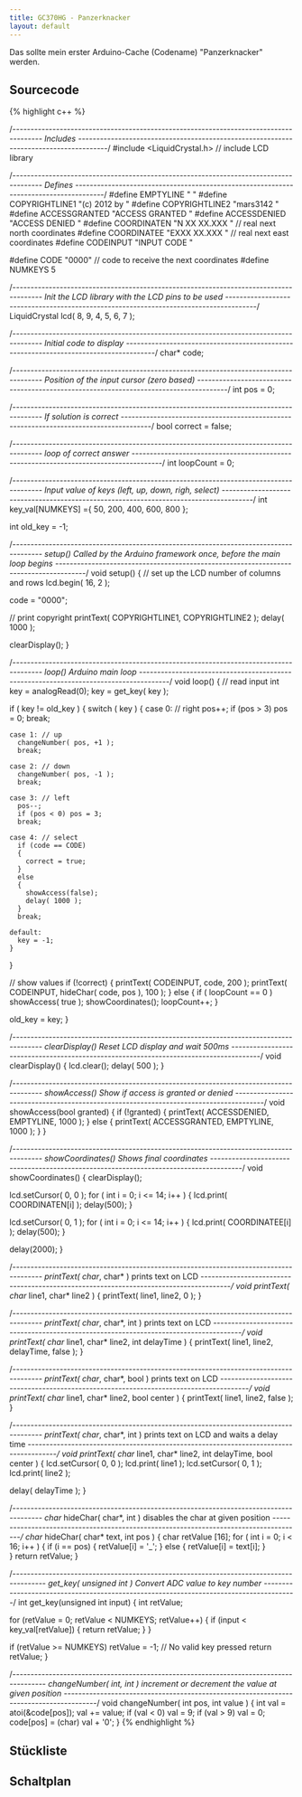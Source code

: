 ```yaml
---
title: GC370HG - Panzerknacker
layout: default
---
```

Das sollte mein erster Arduino-Cache (Codename) "Panzerknacker" werden.

## Sourcecode

{% highlight c++ %}

/*--------------------------------------------------------------------------------------
 Includes
 --------------------------------------------------------------------------------------*/
#include <LiquidCrystal.h>   // include LCD library

/*--------------------------------------------------------------------------------------
 Defines
 --------------------------------------------------------------------------------------*/
#define EMPTYLINE      "                "
#define COPYRIGHTLINE1 "(c) 2012 by     "
#define COPYRIGHTLINE2 "mars3142        "
#define ACCESSGRANTED  "ACCESS GRANTED  "
#define ACCESSDENIED   "ACCESS DENIED   "
#define COORDINATEN    "N XX XX.XXX     " // real next north coordinates
#define COORDINATEE    "EXXX XX.XXX     " // real next east coordinates
#define CODEINPUT      "INPUT CODE      "

#define CODE           "0000"             // code to receive the next coordinates
#define NUMKEYS        5

/*--------------------------------------------------------------------------------------
 Init the LCD library with the LCD pins to be used
 --------------------------------------------------------------------------------------*/
LiquidCrystal lcd( 8, 9, 4, 5, 6, 7 );

/*--------------------------------------------------------------------------------------
 Initial code to display
 --------------------------------------------------------------------------------------*/
char* code;

/*--------------------------------------------------------------------------------------
 Position of the input cursor (zero based)
 --------------------------------------------------------------------------------------*/
int pos = 0;

/*--------------------------------------------------------------------------------------
 If solution is correct
 --------------------------------------------------------------------------------------*/
bool correct = false;

/*--------------------------------------------------------------------------------------
 loop of correct answer
 --------------------------------------------------------------------------------------*/
int loopCount = 0;

/*--------------------------------------------------------------------------------------
 Input value of keys
 (left, up, down, righ, select)
 --------------------------------------------------------------------------------------*/
int key_val[NUMKEYS] ={ 
  50, 200, 400, 600, 800 }; 

int old_key = -1;

/*--------------------------------------------------------------------------------------
 setup()
 Called by the Arduino framework once, before the main loop begins
 --------------------------------------------------------------------------------------*/
void setup()
{
  // set up the LCD number of columns and rows
  lcd.begin( 16, 2 );

  code = "0000";

  // print copyright
  printText( COPYRIGHTLINE1, COPYRIGHTLINE2 );
  delay( 1000 );

  clearDisplay();
}

/*--------------------------------------------------------------------------------------
 loop()
 Arduino main loop
 --------------------------------------------------------------------------------------*/
void loop()
{
  // read input
  int key = analogRead(0);
  key = get_key( key );

  if ( key != old_key ) 
  {
    switch ( key )
    {
    case 0: // right
      pos++;
      if (pos > 3) pos = 0;
      break;

    case 1: // up
      changeNumber( pos, +1 );
      break;

    case 2: // down
      changeNumber( pos, -1 );
      break;

    case 3: // left
      pos--;
      if (pos < 0) pos = 3;
      break;

    case 4: // select
      if (code == CODE)
      {
        correct = true;
      }
      else
      {
        showAccess(false);
        delay( 1000 );
      }
      break;

    default:
      key = -1;
    }
  }

  // show values
  if (!correct)
  {
    printText( CODEINPUT, code, 200 );
    printText( CODEINPUT, hideChar( code, pos ), 100 );
  }
  else
  {
    if ( loopCount == 0 ) showAccess( true );
    showCoordinates();
    loopCount++;
  }

  old_key = key;
}

/*--------------------------------------------------------------------------------------
 clearDisplay()
 Reset LCD display and wait 500ms
 --------------------------------------------------------------------------------------*/
void clearDisplay()
{
  lcd.clear();
  delay( 500 );
}

/*--------------------------------------------------------------------------------------
 showAccess()
 Show if access is granted or denied
 --------------------------------------------------------------------------------------*/
void showAccess(bool granted)
{
  if (!granted)
  {
    printText( ACCESSDENIED, EMPTYLINE, 1000 );
  } 
  else
  {
    printText( ACCESSGRANTED, EMPTYLINE, 1000 );
  }
}

/*--------------------------------------------------------------------------------------
 showCoordinates()
 Shows final coordinates
 --------------------------------------------------------------------------------------*/
void showCoordinates()
{
  clearDisplay();

  lcd.setCursor( 0, 0 );
  for ( int i = 0; i <= 14; i++ )
  {
    lcd.print( COORDINATEN[i] );
    delay(500);
  }

  lcd.setCursor( 0, 1 );
  for ( int i = 0; i <= 14; i++ )
  {
    lcd.print( COORDINATEE[i] );
    delay(500);
  }

  delay(2000);
}

/*--------------------------------------------------------------------------------------
 printText( char*, char* )
 prints text on LCD
 --------------------------------------------------------------------------------------*/
void printText( char* line1, char* line2 )
{
  printText( line1, line2, 0 );
}

/*--------------------------------------------------------------------------------------
 printText( char*, char*, int )
 prints text on LCD
 --------------------------------------------------------------------------------------*/
void printText( char* line1, char* line2, int delayTime )
{
  printText( line1, line2, delayTime, false );
}

/*--------------------------------------------------------------------------------------
 printText( char*, char*, bool )
 prints text on LCD
 --------------------------------------------------------------------------------------*/
void printText( char* line1, char* line2, bool center )
{
  printText( line1, line2, false );
}

/*--------------------------------------------------------------------------------------
 printText( char*, char*, int )
 prints text on LCD and waits a delay time
 --------------------------------------------------------------------------------------*/
void printText( char* line1, char* line2, int delayTime, bool center )
{
  lcd.setCursor( 0, 0 );
  lcd.print( line1 );
  lcd.setCursor( 0, 1 );
  lcd.print( line2 );

  delay( delayTime );
}

/*--------------------------------------------------------------------------------------
 char* hideChar( char*, int )
 disables the char at given position
 --------------------------------------------------------------------------------------*/
char* hideChar( char* text, int pos )
{
  char retValue [16];
  for ( int i = 0; i < 16; i++ )
  {
    if (i == pos)
    {
      retValue[i] = '_';
    }
    else
    {
      retValue[i]  = text[i];
    }      
  }
  return retValue;
}

/*---------------------------------------------------------------------------------------
 get_key( unsigned int )
 Convert ADC value to key number
 ---------------------------------------------------------------------------------------*/
int get_key(unsigned int input)
{
  int retValue;

  for (retValue = 0; retValue < NUMKEYS; retValue++)
  {
    if (input < key_val[retValue])
    {
      return retValue;
    }
  }

  if (retValue >= NUMKEYS) retValue = -1;  // No valid key pressed
  return retValue;
}

/*---------------------------------------------------------------------------------------
 changeNumber( int, int )
 increment or decrement the value at given position 
 ---------------------------------------------------------------------------------------*/
void changeNumber( int pos, int value )
{
  int val = atoi(&code[pos]);
  val += value;
  if (val < 0) val = 9;
  if (val > 9) val = 0;
  code[pos] = (char) val + '0';
}
{% endhighlight %}

## Stückliste

## Schaltplan